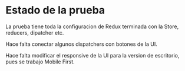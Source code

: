 # Estado de la prueba

La prueba tiene toda la configuracion de Redux terminada con la Store, reducers, dipatcher etc.

Hace falta conectar algunos dispatchers con botones de la UI.

Hace falta modificar el responsive de la UI para la version de escritorio, pues se trabajo Mobile First.
